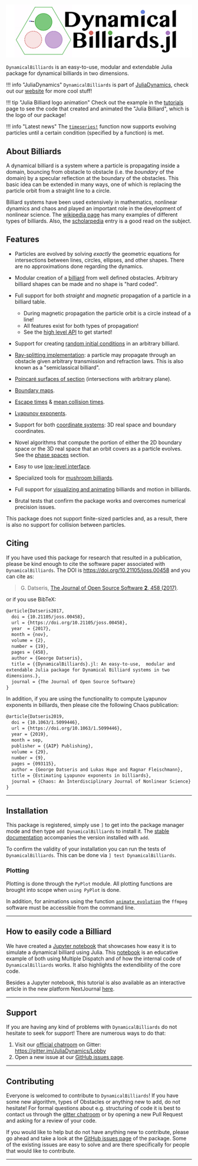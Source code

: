 ![DynamicalBilliards v3.0 Logo: The Julia billiard](https://github.com/JuliaDynamics/JuliaDynamics/blob/master/videos/billiards/DynamicalBilliards_logo_animated.gif?raw=true)

`DynamicalBilliards` is an easy-to-use, modular and extendable Julia package for
dynamical billiards in two dimensions.

!!! info "JuliaDynamics"
    `DynamicalBilliards` is part of [JuliaDynamics](https://juliadynamics.github.io/JuliaDynamics/), check out our [website](https://juliadynamics.github.io/JuliaDynamics/) for more cool stuff!

!!! tip "Julia Billiard logo animation"
    Check out the example in the [tutorials](tutorials/examples/#julia-logo-billiard) page to see the code that created and animated the "Julia Billiard", which is
    the logo of our package!

!!! info "Latest news"
    The [`timeseries!`](@ref) function now supports evolving particles until a certain condition (specified by a function) is met.

## About Billiards

A dynamical billiard is a system where a particle is propagating inside a domain,
bouncing from obstacle to obstacle (i.e. the *boundary* of the domain) by a specular reflection at the boundary of the obstacles. This basic idea can be extended in many ways, one of which is replacing the particle orbit from a straight line to a circle.

Billiard systems have been used extensively in mathematics, nonlinear dynamics and chaos and played an important role in the development of nonlinear science.
The [wikipedia page](https://en.wikipedia.org/wiki/Dynamical_billiards) has many examples of different types of billiards. Also, the [scholarpedia](http://www.scholarpedia.org/article/Dynamical_billiards) entry is a good read on the subject.

## Features

* Particles are evolved by solving *exactly* the geometric equations for intersections between lines, circles, ellipses, and other shapes. There are no approximations done regarding the dynamics.
* Modular creation of a [billiard](basic/high_level/#billiard) from well defined obstacles. Arbitrary billiard shapes can be made and no shape is "hard coded".
* Full support for both *straight*  and *magnetic* propagation of a particle in a billiard table.
  * During magnetic propagation the particle orbit is a circle instead of a line!
  * All features exist for both types of propagation!
  * See the [high level API](basic/high_level) to get started!

* Support for creating [random initial conditions](basic/high_level/#random-initial-conditions) in an arbitrary
  billiard.
* [Ray-splitting implementation](ray-splitting): a particle may propagate
  through an obstacle given arbitrary transmission and refraction
  laws. This is also known as a "semiclassical billiard".
* [Poincaré surfaces of section](high_level/#poincare-sections) (intersections with arbitrary plane).
* [Boundary maps](basic/phasespaces).
* [Escape times](basic/high_level/#escape-times) & [mean collision times](basic/high_level/#mean-collision-times).
* [Lyapunov exponents](lyapunovs).
* Support for both [coordinate systems](basic/phasespaces/#coordinate-systems): 3D real space and boundary coordinates.
* Novel algorithms that compute the portion of either the 2D boundary space or the 3D real space that an orbit covers as a particle evolves. See the [phase spaces](basic/phasespaces/#phase-space-portions) section.
* Easy to use [low-level interface](basic/low_level).
* Specialized tools for [mushroom billiards](mushroomtools).
* Full support for [visualizing and animating](visualizing) billiards and motion in billiards.
* Brutal tests that confirm the package works and overcomes numerical precision issues.

This package does not support finite-sized particles and, as a result, there is also no support for collision between particles.

## Citing
If you have used this package for research that resulted in a publication, please be
kind enough to cite the software paper associated with `DynamicalBilliards`.
The DOI is
https://doi.org/10.21105/joss.00458 and you can cite as:

>G. Datseris, [The Journal of Open Source Software **2**, 458
(2017)](https://doi.org/10.21105/joss.00458).

or if you use BibTeX:
```
@article{Datseris2017,
  doi = {10.21105/joss.00458},
  url = {https://doi.org/10.21105/joss.00458},
  year  = {2017},
  month = {nov},
  volume = {2},
  number = {19},
  pages = {458},
  author = {George Datseris},
  title = {{DynamicalBilliards}.jl: An easy-to-use,  modular and extendable Julia package for Dynamical Billiard systems in two dimensions.},
  journal = {The Journal of Open Source Software}
}
```

In addition, if you are using the functionality to compute Lyapunov exponents
in billiards, then please cite the following Chaos publication:
```
@article{Datseris2019,
  doi = {10.1063/1.5099446},
  url = {https://doi.org/10.1063/1.5099446},
  year = {2019},
  month = sep,
  publisher = {{AIP} Publishing},
  volume = {29},
  number = {9},
  pages = {093115},
  author = {George Datseris and Lukas Hupe and Ragnar Fleischmann},
  title = {Estimating Lyapunov exponents in billiards},
  journal = {Chaos: An Interdisciplinary Journal of Nonlinear Science}
}
```

---

## Installation

This package is registered, simply use `]` to get into the package manager mode and then type `add DynamicalBilliards` to install it.
The [stable documentation](https://juliadynamics.github.io/DynamicalBilliards.jl/stable/) accompanies the version installed with `add`.

To confirm the validity of your installation you can run the tests of `DynamicalBilliards`. This can be done via `] test DynamicalBilliards`.

### Plotting
Plotting is done through the `PyPlot` module. All plotting functions are brought into scope when `using PyPlot` is done.

In addition, for animations using the function [`animate_evolution`](@ref) the
`ffmpeg` software must be accessible from the command line.

---

## How to easily code a Billiard

We have created a [Jupyter notebook](https://nbviewer.jupyter.org/github/JuliaDynamics/JuliaDynamics/blob/master/tutorials/Billiards%20Example/billiards_example.ipynb) that showcases how easy it is to simulate a dynamical billiard using Julia. This [notebook](https://nbviewer.jupyter.org/github/JuliaDynamics/JuliaDynamics/blob/master/tutorials/Billiards%20Example/billiards_example.ipynb) is an educative example of both using Multiple Dispatch and of how the internal code of `DynamicalBilliards` works. It also highlights the extendibility of the core code.

Besides a Jupyter notebook, this tutorial is also available as an interactive article in the new platform NextJournal [here](https://nextjournal.com/julia/billiard).


---

## Support
If you are having any kind of problems with `DynamicalBilliards` do not hesitate to seek for support! There are numerous ways to do that:

1. Visit our [official chatroom](https://gitter.im/JuliaDynamics/Lobby) on Gitter: https://gitter.im/JuliaDynamics/Lobby
2. Open a new issue at our [GitHub issues page](https://github.com/JuliaDynamics/DynamicalBilliards.jl/issues).

---
## Contributing
Everyone is welcomed to contribute to `DynamicalBilliards`! If you have some new
algorithm, types of Obstacles or anything new to add, do not hesitate! For formal
questions about e.g. structuring of code it is best to contact us through the [gitter
chatroom](https://gitter.im/JuliaDynamics/Lobby) or by opening a new Pull Request and asking for a review of your code.

If you would like to help but do not have anything new to contribute, please go ahead
and take a look at the [GitHub issues page](https://github.com/JuliaDynamics/DynamicalBilliards.jl/issues) of the package.
Some of the existing issues are easy to solve and are there specifically for people that would
like to contribute.

---
